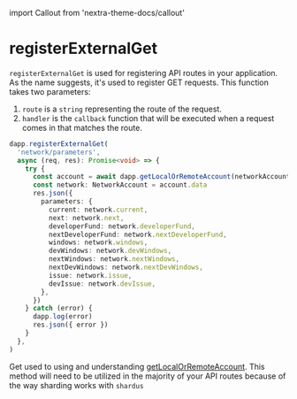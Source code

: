 import Callout from 'nextra-theme-docs/callout'

# registerExternalGet

`registerExternalGet` is used for registering API routes in your application. As the name suggests, it's used to register GET requests. This function takes two parameters:

1. `route` is a `string` representing the route of the request.
2. `handler` is the `callback` function that will be executed when a request comes in that matches the route.

```ts
dapp.registerExternalGet(
  'network/parameters',
  async (req, res): Promise<void> => {
    try {
      const account = await dapp.getLocalOrRemoteAccount(networkAccount)
      const network: NetworkAccount = account.data
      res.json({
        parameters: {
          current: network.current,
          next: network.next,
          developerFund: network.developerFund,
          nextDeveloperFund: network.nextDeveloperFund,
          windows: network.windows,
          devWindows: network.devWindows,
          nextWindows: network.nextWindows,
          nextDevWindows: network.nextDevWindows,
          issue: network.issue,
          devIssue: network.devIssue,
        },
      })
    } catch (error) {
      dapp.log(error)
      res.json({ error })
    }
  },
)
```

<Callout emoji="💡" type="default">

Get used to using and understanding [getLocalOrRemoteAccount](./getLocalOrRemoteAccount). This method will need to be utilized in the majority of your API routes because of the way sharding works with `shardus`

</Callout>
